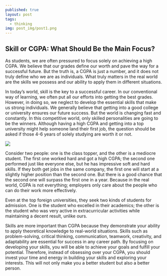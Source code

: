 ```yaml
---
published: true
layout: post
tags:
  - thinking
img: post_img/post1.png
---
```

## Skill or CGPA: What Should Be the Main Focus?

As students, we are often pressured to focus solely on achieving a high CGPA. We believe that our grades define our worth and pave the way for a successful future. But the truth is, a CGPA is just a number, and it does not truly define who we are as individuals. What truly matters in the real world are the skills we possess and our ability to apply them in different situations.

In today’s world, skill is the key to a successful career. In our conventional way of learning, we often put all our efforts into getting the best grades. However, in doing so, we neglect to develop the essential skills that make us strong individuals. We generally believe that getting into a good college or university ensures our future success. But the world is changing fast and constantly. In this competitive world, only skilled personalities are going to be the winners. Although having a high CGPA and getting into a top university might help someone land their first job, the question should be asked if those 4-6 years of solely studying are worth it or not.

![]({{site.baseurl}}/assets/img/post_img/post11.jpeg)

Consider two people: one is the class topper, and the other is a mediocre student. The first one worked hard and got a high CGPA; the second one performed just like everyone else, but he has impressive soft and hard skills. If they both get jobs in the same company, the first one will start at a slightly higher position than the second one. But there is a good chance that the second one will surpass the first one in a year. Because in the real world, CGPA is not everything; employers only care about the people who can do their work more effectively.

Even at the top foreign universities, they seek two kinds of students for admission. One is the student who excelled in their academics; the other is the student who was very active in extracurricular activities while maintaining a decent result, unlike ours.

Skills are more important than CGPA because they demonstrate your ability to apply theoretical knowledge to real-world situations. Skills such as problem-solving, critical thinking, communication, teamwork, creativity, and adaptability are essential for success in any career path. By focusing on developing your skills, you will be able to achieve your goals and fulfill your potential. Therefore, instead of obsessing over your CGPA, you should invest your time and energy in building your skills and exploring your interests. This will not only make you a better student but also a better person.

